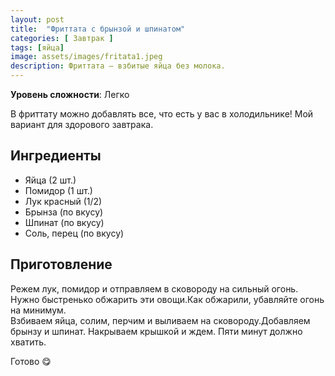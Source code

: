 ```yaml
---
layout: post
title:  "Фриттата с брынзой и шпинатом"
categories: [ Завтрак ]
tags: [яйца]
image: assets/images/fritata1.jpeg
description: Фриттата — взбитые яйца без молока.
---
```


**Уровень сложности**: Легко

В фриттату можно добавлять все, что есть у вас в холодильнике! Мой вариант для здорового завтрака.

## Ингредиенты  

* Яйца (2 шт.)
* Помидор (1 шт.)
* Лук красный (1/2)
* Брынза (по вкусу)
* Шпинат (по вкусу)
* Соль, перец (по вкусу)

## Приготовление  

Режем лук, помидор и отправляем в сковороду на сильный огонь. Нужно быстренько обжарить эти овощи.Как обжарили, убавляйте огонь на минимум.  
Взбиваем яйца, солим, перчим и выливаем на сковороду.Добавляем брынзу и шпинат. Накрываем крышкой и ждем.
Пяти минут должно хватить.  

Готово 😋